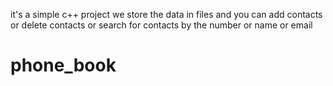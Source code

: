 it's a simple c++ project we store the data in files 
and you can add contacts 
or delete contacts 
or search for contacts by the number or name or email 
# phone_book
